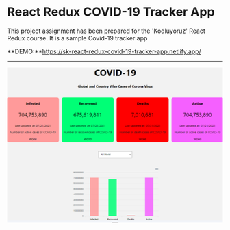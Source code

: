 # React Redux COVID-19 Tracker App

This project assignment has been prepared for the 'Kodluyoruz' React Redux course. It is a sample Covid-19 tracker app

**DEMO:**https://sk-react-redux-covid-19-tracker-app.netlify.app/

---

![preview](prev1.png)
